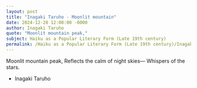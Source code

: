 ```yaml
---
layout: post
title: "Inagaki Taruho - Moonlit mountain"
date: 2024-12-28 12:00:00 -0000
author: Inagaki Taruho
quote: "Moonlit mountain peak,"
subject: Haiku as a Popular Literary Form (Late 19th century)
permalink: /Haiku as a Popular Literary Form (Late 19th century)/Inagaki Taruho/Inagaki Taruho - Moonlit mountain
---
```


Moonlit mountain peak,
Reflects the calm of night skies—
Whispers of the stars.

- Inagaki Taruho
